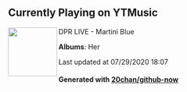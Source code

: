 ## Currently Playing on YTMusic

[<img align="left" width="100" src="https://lh3.googleusercontent.com/hJU7Bllyq_7pzhZWDjfLE88p1Lomerr4LsrFIs4oDPEAyZZI4DlBU9jPORTeUS-Q7yXfmkLFIe8CQiyS">](https://music.youtube.com/channel/UCqNHUKcn3dEtWyuGZ5Gv9rw)

DPR LIVE - Martini Blue

**Albums**: Her

Last updated at 07/29/2020 18:07

#### Generated with [20chan/github-now](https://github.com/20chan/github-now)


<!--
**20chan/20chan** is a ✨ _special_ ✨ repository because its `README.md` (this file) appears on your GitHub profile.

Here are some ideas to get you started:

- 🔭 I’m currently working on ...
- 🌱 I’m currently learning ...
- 👯 I’m looking to collaborate on ...
- 🤔 I’m looking for help with ...
- 💬 Ask me about ...
- 📫 How to reach me: ...
- 😄 Pronouns: ...
- ⚡ Fun fact: ...
-->

